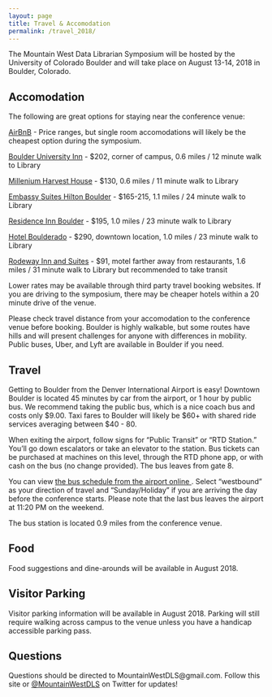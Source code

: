```yaml
---
layout: page
title: Travel & Accomodation
permalink: /travel_2018/
---
```


The Mountain West Data Librarian Symposium will be hosted by the University of Colorado Boulder and will take place on August 13-14, 2018 in Boulder, Colorado.

## Accomodation

The following are great options for staying near the conference venue: 
<p>
<a href="https://www.airbnb.com/">AirBnB</a> - Price ranges, but single room accomodations will likely be the cheapest option during the symposium. 
  <p>
<a href="https://www.boulderuniversityinn.com/">Boulder University Inn</a> - $202, corner of campus, 0.6 miles / 12 minute walk to Library
    <p>
<a href="Millenium Harvest Househttps://www.millenniumhotels.com/en/boulder/millennium-harvest-house-boulder/">Millenium Harvest House</a> - $130, 0.6 miles / 11 minute walk to Library
      <p>
<a href="http://embassysuites3.hilton.com/en/hotels/colorado/embassy-suites-by-hilton-boulder-DENBOES/index.html">Embassy Suites Hilton Boulder</a> - $165-215, 1.1 miles / 24 minute walk to Library
        <p>
<a href="https://www.marriott.com/hotels/travel/vbobl-residence-inn-boulder-canyon-boulevard/">Residence Inn Boulder</a> - $195, 1.0 miles / 23 minute walk to Library
          <p>
<a href="https://www.boulderado.com/">Hotel Boulderado</a> - $290, downtown location, 1.0 miles / 23 minute walk to Library
            <p>
<a href="https://www.choicehotels.com/colorado/boulder/rodeway-inn-hotels/co223">Rodeway Inn and Suites</a> - $91, motel farther away from restaurants, 1.6 miles / 31 minute walk to Library but recommended to take transit
<p>

Lower rates may be available through third party travel booking websites. If you are driving to the symposium, there may be cheaper hotels within a 20 minute drive of the venue.
<p>
Please check travel distance from your accomodation to the conference venue before booking. Boulder is highly walkable, but some routes have hills and will present challenges for anyone with differences in mobility. Public buses, Uber, and Lyft are available in Boulder if you need.
</p>
  
## Travel
<p>
Getting to Boulder from the Denver International Airport is easy! Downtown Boulder is located 45 minutes by car from the airport, or 1 hour by public bus. We recommend taking the public bus, which is a nice coach bus and costs only $9.00. Taxi fares to Boulder will likely be $60+ with shared ride services averaging between $40 - 80. 
<p>
When exiting the airport, follow signs for “Public Transit” or “RTD Station.” You’ll go down escalators or take an elevator to the station. Bus tickets can be purchased at machines on this level, through the RTD phone app, or with cash on the bus (no change provided). The bus leaves from gate 8.
<p>
You can view <a href="http://www3.rtd-denver.com/schedules/getSchedule.action?runboardId=2514&routeId=AB&routeType=9&&direction=W-Bound&serviceType=3#day">the bus schedule from the airport online </a>. Select “westbound” as your direction of travel and “Sunday/Holiday” if you are arriving the day before the conference starts. Please note that the last bus leaves the airport at 11:20 PM on the weekend. 
<p>
The bus station is located 0.9 miles from the conference venue.


  
## Food
<p>
Food suggestions and dine-arounds will be available in August 2018.

  
##  Visitor Parking
<p>
Visitor parking information will be available in August 2018. Parking will still require walking across campus to the venue unless you have a handicap accessible parking pass.

  
## Questions
<p>
Questions should be directed to MountainWestDLS@gmail.com. Follow this site or <a href="https://twitter.com/@MountainWestDLS">@MountainWestDLS</a> on Twitter for updates!
